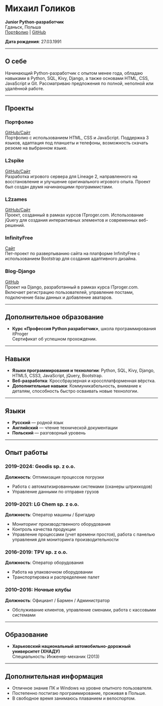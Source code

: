 # Михаил Голиков  
**Junior Python-разработчик**  
Гданьск, Польша  
[Портфолио](https://inspektop.github.io/Portfolio/) | [GitHub](https://github.com/InsPekToP)  

**Дата рождения**: 27.03.1991  

---

## О себе
Начинающий Python-разработчик с опытом менее года, обладаю навыками в Python, SQL, Kivy, Django, а также основами HTML, CSS, JavaScript и Git. Рассматриваю предложения по полной, неполной или удалённой работе.

---

## Проекты

### **Портфолио**  
[GitHub/Сайт](https://inspektop.github.io/Portfolio/)  
Портфолио с использованием HTML, CSS и JavaScript. Поддержка 3 языков, адаптация под планшеты и телефоны, возможность скачать резюме на выбранном языке.

### **L2spike**  
[GitHub/Сайт](https://github.com/InsPekToP/L2spike)  
Разработка игрового сервера для Lineage 2, направленного на восстановление и улучшение оригинального игрового опыта. Проект был создан двумя начинающими программистами.

### **L2zames**  
[GitHub/Сайт](https://github.com/InsPekToP/L2zames)  
Проект, созданный в рамках курсов ITproger.com. Использование jQuery для создания интерактивных элементов и современных веб-решений.

### **InfinityFree**  
[Сайт](https://github.com/InsPekToP/InfinityFree)  
Пет-проект по развертыванию сайта на платформе InfinityFree с использованием Bootstrap для создания адаптивного дизайна.

### **Blog-Django**  
[GitHub](https://github.com/InsPekToP/Blog-Django)  
Проект на Django, разработанный в рамках курса ITproger.com. Включает регистрацию пользователей, управление постами, подключение базы данных и добавление аватаров.

---

## Дополнительное образование
- **Курс «Профессия Python разработчик»**, школа программирования itProger  
  Сертификат об успешном прохождении.

---

## Навыки
- **Языки программирования и технологии**: Python, SQL, Kivy, Django, HTML5, CSS3, JavaScript, jQuery, Bootstrap.
- **Веб-разработка**: Кроссбраузерная и кроссплатформенная вёрстка.
- **Дополнительные навыки**: Коммуникабельность, внимание к деталям, способность быстро осваивать новые технологии.

---

## Языки
- **Русский** — родной язык  
- **Английский** — чтение технической документации  
- **Польский** — разговорный уровень  

---

## Опыт работы

### **2019–2024: Geodis sp. z o.o.**  
**Должность**: Оптимизация процессов погрузки  
- Работа с автоматизированными системами (сканеры штрихкодов)  
- Управление данными по отправке грузов  

### **2019–2021: LG Chem sp. z o.o.**  
**Должность**: Оператор машины / Бригадир  
- Мониторинг производственного оборудования  
- Контроль качества продукции  
- Управление процессами (учет времени простоя), работа с панелью управления для мониторинга производительности  

### **2016–2019: TPV sp. z o.o.**  
**Должность**: Оператор оборудования  
- Работа на упаковочном оборудовании  
- Транспортировка и распределение палет  

### **2010–2016: Ночные клубы**  
**Должность**: Официант / Бармен / Администратор  
- Обслуживание клиентов, управление сменами, работа с кассовыми системами  

---

## Образование
- **Харьковский национальный автомобильно-дорожный университет (ХНАДУ)**  
  Специальность: Инженер-механик (2013)

---

## Дополнительная информация
- Отличное знание ПК и Windows на уровне опытного пользователя.  
- Постепенно постигаю программирование, проживая в Польше.  
- В свободное время занимаюсь плаванием и велоспортом.
